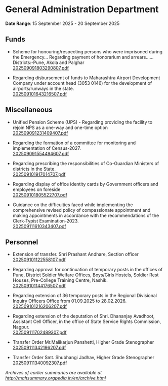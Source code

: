 # General Administration Department

**Date Range**: 15 September 2025 - 20 September 2025


## Funds
- Scheme for honouring/respecting persons who were imprisoned during the Emergency... Regarding payment of honorarium and arrears...... Districts:-Pune, Akola and Palghar\
  [202509091803290807.pdf](https://gr.maharashtra.gov.in/Site/Upload/Government%20Resolutions/English/202509091803290807.pdf)

- Regarding disbursement of funds to Maharashtra Airport Development Company under account head (3053 0146) for the development of airports/runways in the state.\
  [202509101643216507.pdf](https://gr.maharashtra.gov.in/Site/Upload/Government%20Resolutions/English/202509101643216507.pdf)

## Miscellaneous
- Unified Pension Scheme (UPS) - Regarding providing the facility to rejoin NPS as a one-way and one-time option\
  [202509091231409407.pdf](https://gr.maharashtra.gov.in/Site/Upload/Government%20Resolutions/English/202509091231409407.pdf)

- Regarding the formation of a committee for monitoring and implementation of Census-2027.\
  [202509091554494607.pdf](https://gr.maharashtra.gov.in/Site/Upload/Government%20Resolutions/English/202509091554494607.pdf)

- Regarding prescribing the responsibilities of Co-Guardian Ministers of districts in the State.\
  [202509101917014707.pdf](https://gr.maharashtra.gov.in/Site/Upload/Government%20Resolutions/English/202509101917014707.pdf)

- Regarding display of office identity cards by Government officers and employees on foreside\
  [202509101805522707.pdf](https://gr.maharashtra.gov.in/Site/Upload/Government%20Resolutions/English/202509101805522707.pdf)

- Guidance on the difficulties faced while implementing the comprehensive revised policy of compassionate appointment and making appointments in accordance with the recommendations of the Clerk-Typist Examination-2023.\
  [202509111610343407.pdf](https://gr.maharashtra.gov.in/Site/Upload/Government%20Resolutions/English/202509111610343407.pdf)

## Personnel
- Extension of transfer. Shri Prashant Andhare, Section officer\
  [202509101122558107.pdf](https://gr.maharashtra.gov.in/Site/Upload/Government%20Resolutions/English/202509101122558107.pdf)

- Regarding approval for continuation of temporary posts in the offices of Pune, District Soldier Welfare Offices, Boys/Girls Hostels, Soldier Rest Houses, Pre-College Training Centre, Nashik.\
  [202509101144176507.pdf](https://gr.maharashtra.gov.in/Site/Upload/Government%20Resolutions/English/202509101144176507.pdf)

- Regarding extension of 36 temporary posts in the Regional Divisional Inquiry Officers Office from 01.09.2025 to 28.02.2026.\
  [202509101216206207.pdf](https://gr.maharashtra.gov.in/Site/Upload/Government%20Resolutions/English/202509101216206207.pdf)

- Regarding extension of the deputation of Shri. Dhananjay Avadhoot, Assistant Cell Officer, in the office of State Service Rights Commission, Nagpur.\
  [202509111702489307.pdf](https://gr.maharashtra.gov.in/Site/Upload/Government%20Resolutions/English/202509111702489307.pdf)

- Transfer Order Mr.Malikarjun Panshetti,  Higher Grade Stenographer\
  [202509111342196207.pdf](https://gr.maharashtra.gov.in/Site/Upload/Government%20Resolutions/English/202509111342196207.pdf)

- Transfer Order Smt. Shubhangi Jadhav,  Higher Grade Stenographer\
  [202509111340092307.pdf](https://gr.maharashtra.gov.in/Site/Upload/Government%20Resolutions/English/202509111340092307.pdf)


*Archives of earlier summaries are available at http://mahsummary.orgpedia.in/en/archive.html*